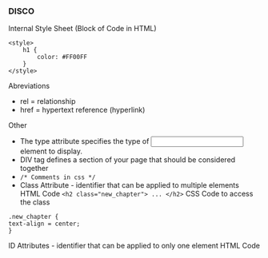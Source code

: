 ### DISCO
Internal Style Sheet (Block of Code in HTML)
```
<style>
    h1 {
        color: #FF00FF
    }
</style>
```

Abreviations
* rel = relationship
* href = hypertext reference (hyperlink)

Other
* The type attribute specifies the type of <input> element to display.
* DIV tag defines a section of your page that should be considered together
* ```/* Comments in css */```
* Class Attribute - identifier that can be applied to multiple elements
HTML Code
```<h2 class="new_chapter"> ... </h2>```
CSS Code to access the class
```
.new_chapter {
text-align = center;
}
```

ID Attributes - identifier that can be applied to only one element
HTML Code